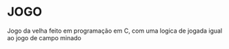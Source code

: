 # JOGO
Jogo da velha feito em programação em C, com uma logica de jogada igual ao jogo de campo minado 
